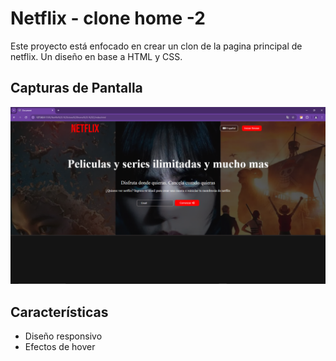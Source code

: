 # Netflix - clone home -2

Este proyecto está enfocado en crear un clon de la pagina principal de netflix. Un diseño en base a HTML y CSS.

## Capturas de Pantalla

![Home](./capturas/captura1.png)


## Características

- Diseño responsivo
- Efectos de hover